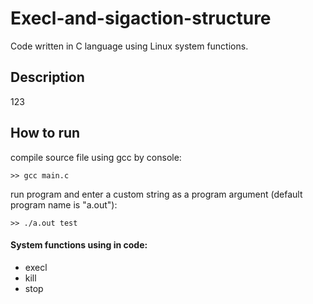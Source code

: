 # Execl-and-sigaction-structure 
Code written in C language using Linux system functions.
## Description
123
## How to run
compile source file using gcc by console:
```
>> gcc main.c
```

run program and enter a custom string as a program argument (default program name is "a.out"):
```
>> ./a.out test
```

#### System functions using in code:
* execl
* kill
* stop
